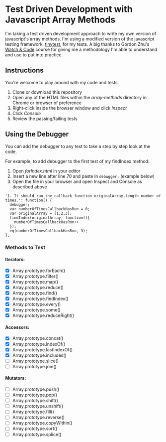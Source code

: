 # Test Driven Development with Javascript Array Methods

I'm taking a test driven development approach to write my own version of javascript's array methods. I'm using a modified version of the javascript testing framework, [tinytest](https://github.com/joewalnes/tinytest), for my tests. A big thanks to Gordon Zhu's [Watch & Code](http://watchandcode.com) course for giving me a methodology I'm able to understand and use to put into practice.

## Instructions

You're welcome to play around with my code and tests.

1. Clone or download this repository
2. Open any of the HTML files within the *array-methods* directory in Chrome or browser of preference
3. Right-click inside the browser window and click *Inspect*
4. Click *Console*
5. Review the passing/failing tests

## Using the Debugger

You can add the debugger to any test to take a step by step look at the code.

For example, to add debugger to the first test of my findIndex method:

1. Open *forIndex.html* in your editor
2. Insert a new line after line 70 and paste in `debugger;` (example below)
3. Open the file in your browser and open Inspect and Console as described above

```
'1. It should run the callback function originalArray.length number of times.': function() {
  debugger;
  var numberOfTimesCallbackHasRun = 0;
  var originalArray = [1,2,3];
  findIndex(originalArray, function(){
    numberOfTimesCallbackHasRun++
  });
  eq(numberOfTimesCallbackHasRun, 3);
},
```



### Methods to Test

#### Iterators:

- [x] Array.prototype.forEach()
- [x] Array.prototype.filter()
- [x] Array.prototype.map()
- [x] Array.prototype.reduce()
- [x] Array.prototype.find()
- [x] Array.prototype.findIndex()
- [x] Array.prototype.every()
- [x] Array.prototype.some()
- [x] Array.prototype.reduceRight()

#### Accessors:

- [x] Array.prototype.concat()
- [x] Array.prototype.indexOf()
- [x] Array.prototype.lastIndexOf()
- [x] Array.prototype.includes()
- [ ] Array.prototype.slice()
- [ ] Array.prototype.join()

#### Mutators:

- [ ] Array.prototype.push()
- [ ] Array.prototype.pop()
- [ ] Array.prototype.shift()
- [ ] Array.prototype.unshift()
- [ ] Array.prototype.fill()
- [ ] Array.prototype.reverse()
- [ ] Array.prototype.copyWithin()
- [ ] Array.prototype.sort()
- [ ] Array.prototype.splice()
